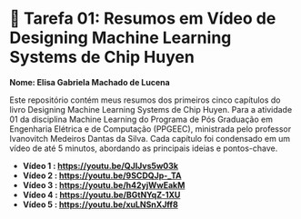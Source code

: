# 🦤 Tarefa 01: Resumos em Vídeo de Designing Machine Learning Systems de Chip Huyen
**Nome: Elisa Gabriela Machado de Lucena**


Este repositório contém meus resumos dos primeiros cinco capítulos do livro Designing Machine Learning Systems de Chip Huyen. Para a atividade 01 da disciplina Machine Learning do Programa de Pós Graduação em Engenharia Elétrica e de Computação (PPGEEC), ministrada pelo professor Ivanovitch Medeiros Dantas da Silva.
Cada capítulo foi condensado em um vídeo de até 5 minutos, abordando as principais ideias e pontos-chave.

* **Vídeo 1 : https://youtu.be/QJIJvs5w03k**
* **Vídeo 2 : https://youtu.be/9SCDQJp-_TA**
* **Vídeo 3 : https://youtu.be/h42yjWwEakM**
* **Vídeo 4 : https://youtu.be/BGtNYqZ-1XU**
* **Vídeo 5 : https://youtu.be/xuLNSnXJff8**
